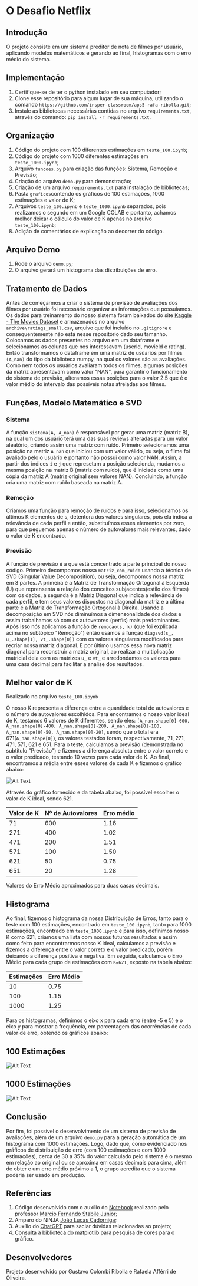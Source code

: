 # O Desafio Netflix

## Introdução

O projeto consiste em um sistema preditor de nota de filmes por usuário, aplicando modelos matemáticos e gerando ao final, histogramas com o erro médio do sistema.

## Implementação

1. Certifique-se de ter o python instalado em seu computador;<br>
2. Clone esse repositório para algum lugar de sua máquina, utilizando o comando `https://github.com/insper-classroom/aps5-rafa-ribolla.git`;<br>
3. Instale as bibliotecas necessárias contidas no arquivo `requirements.txt`, através do comando: `pip install -r requirements.txt`.

## Organização

1. Código do projeto com 100 diferentes estimações em `teste_100.ipynb`;<br>
2. Código do projeto com 1000 diferentes estimações em `teste_1000.ipynb`;<br>
3. Arquivo `funcoes.py` para criação das funções: Sistema, Remoção e Previsão;<br>
4. Criação do arquivo `demo.py` para demonstração;<br>
5. Criação de um arquivo `requirements.txt` para instalação de bibliotecas;<br>
6. Pasta `graficos`contendo os gráficos de 100 estimações, 1000 estimações e valor de K;<br>
7. Arquivos `teste_100.ipynb` e `teste_1000.ipynb` separados, pois realizamos o segundo em um Google COLAB e portanto, achamos melhor deixar o cálculo do valor de K apenas no arquivo `teste_100.ipynb`;
8. Adição de comentários de explicação ao decorrer do código.<br>

## Arquivo Demo

1. Rode o arquivo `demo.py`;<br>
2. O arquivo gerará um histograma das distribuições de erro.<br>

## Tratamento de Dados

Antes de começarmos a criar o sistema de previsão de avaliações dos filmes por usuário foi necessário organizar as informações que possuíamos. Os dados para treinamento do nosso sistema foram baixados do site [Kaggle - The Movies Dataset](https://www.kaggle.com/datasets/rounakbanik/the-movies-dataset) e armazenados no arquivo `archive\ratings_small.csv`, arquivo que foi incluído no `.gitignore` e consequentemente não está nesse repositório dado seu tamanho. Colocamos os dados presentes no arquivo em um dataframe e selecionamos as colunas que nos interessavam (userId, movieId e rating). Então transformamos o dataframe em uma matriz de usúarios por filmes `(A_nan)` do tipo da biblioteca numpy, na qual os valores são as avaliações. Como nem todos os usuários avaliaram todos os filmes, algumas posições da matriz apresentavam como valor "NAN", para garantir o funcionamento do sistema de previsão, alteramos essas posições para o valor 2.5 que é o valor médio do intervalo das possíveis notas atreladas aos filmes.

## Funções, Modelo Matemático e SVD

### Sistema

A função `sistema(A, A_nan)` é responsável por gerar uma matriz (matriz B), na qual um dos usuário terá uma das suas reviews alteradas para um valor aleatório, criando assim uma matriz com ruído. Primeiro selecionamos uma posição na matriz `A_nan` que iniciou com um valor válido, ou seja, o filme foi avaliado pelo o usuário e portanto não possui como valor NAN. Assim, a partir dos índices `i` e `j` que represetam a posição selecionda, mudamos a mesma posição na matriz B (matriz com ruído), que é iniciada como uma cópia da matriz A (matriz original sem valores NAN). Concluindo, a função cria uma matriz com ruído baseada na matriz A.

### Remoção

Criamos uma função para remoção de ruídos e para isso, selecionamos os últimos K elementos de s, detentora dos valores singulares, pois ela indica a relevância de cada perfil e então, substituímos esses elementos por zero, para que peguemos apenas o número de autovalores mais relevantes, dado o valor de K encontrado.

### Previsão

A função de previsão é a que está concentrado a parte principal do nosso código. Primeiro decompomos nossa `matriz_com_ruido` usando a técnica de SVD (Singular Value Decomposition), ou seja, decompomos nossa matriz em 3 partes. A primeira é a Matriz de Transformação Ortogonal à Esquerda (U) que reprensenta a relação dos conceitos subjacentes(estilo dos filmes) com os dados, a segunda é a Matriz Diagonal que indica a relevância de cada perfil, e tem seus valores dispostos na diagonal da matriz e a última parte é a Matriz de Transformação Ortogonal à Direita. Usando a decomposição em SVD nós diminuímos a dimensonalidade dos dados e assim trabalhamos só com os autovetores (perfis) mais predominantes. Após isso nós aplicamos a função de `remocao(s, k)` (que foi explicada acima no subtópico "Remoção") então usamos a funçao `diagsvd(s_, u_.shape[1], vt_.shape[0])` com os valores singulares modificados para recriar nossa matriz diagonal. E por último usamos essa nova matriz diagonal para reconstruir a matriz original, ao realizar a multiplicação matricial dela com as matrizes `u_` e `vt_` e arredondamos os valores para uma casa decimal para facilitar a análise dos resultados.

## Melhor valor de K

Realizado no arquivo `teste_100.ipynb`

O nosso K representa a diferença entre a quantidade total de autovalores e o número de autovalores escolhidos. Para encontramos o nosso valor ideal de K, testamos 6 valores de K diferentes, sendo eles: `[A_nan.shape[0]-600, A_nan.shape[0]-400, A_nan.shape[0]-200, A_nan.shape[0]-100, A_nan.shape[0]-50, A_nan.shape[0]-20]`, sendo que o total era 671(`A_nan.shape[0]`), os valores testados foram, respectivamente, 71, 271, 471, 571, 621 e 651. Para o teste, calculamos a previsão (demonstrada no subtítulo "Previsão") e fizemos a diferença absoluta entre o valor correto e o valor predicado, testando 10 vezes para cada valor de K. Ao final, encontramos a média entre esses valores de cada K e fizemos o gráfico abaixo:

![Alt Text](graficos/valor_k.png)

Através do gráfico fornecido e da tabela abaixo, foi possível escolher o valor de K ideal, sendo 621.

Valor de K | Nº de Autovalores | Erro médio |
 --- | --- | --- |
71 | 600 | 1.16 |
271 | 400 | 1.02 |
471 | 200 | 1.51 |
571 | 100 | 1.50 |
621 | 50 | 0.75 |
651 | 20 | 1.28 |

Valores do Erro Médio aproximados para duas casas decimais.

## Histograma

Ao final, fizemos o histograma da nossa Distribuição de Erros, tanto para o teste com 100 estimações, encontrado em `teste_100.ipynb`, tanto para 1000 estimações, encontrado em `teste_1000.ipynb` e  para isso, definimos nosso K como 621, criamos uma lista com nossos futuros resultados e assim como feito para encontrarmos nosso K ideal, calculamos a previsão e fizemos a diferença entre o valor correto e o valor predicado, porém deixando a diferença positiva e negativa. Em seguida, calculamos o Erro Médio para cada grupo de estimações com `K=621`, exposto na tabela abaixo:

Estimações | Erro Médio | 
--- | --- | 
10 | 0.75 |
100 | 1.15 |
1000 | 1.25 |

Para os histogramas, definimos o eixo x para cada erro (entre -5 e 5) e o eixo y para mostrar a frequência, em porcentagem das ocorrências de cada valor de erro, obtendo os gráficos abaixo:

## 100 Estimações

![Alt Text](graficos/100_valores.png)

## 1000 Estimações

![Alt Text](graficos/1000_valores.png)

## Conclusão

Por fim, foi possível o desenvolvimento de um sistema de previsão de avaliações, além de um arquivo `demo.py` para a geração automática de um histograma com 1000 estimações. Logo, dado que, como evidenciado nos gráficos de distribuição de erro (com 100 estimações e com 1000 estimações), cerca de 30 a 35% do valor calculado pelo sistema é o mesmo em relação ao original ou se aproxima em casas decimais para cima, além de obter e um erro médio próximo a 1, o grupo acredita que o sistema poderia ser usado em produção.

## Referências

1. Código desenvolvido com o auxílio do [Notebook](https://github.com/mfstabile/AlgLin24-1) realizado pelo professor [Marcio Fernando Stabile Junior](https://github.com/mfstabile);
2. Amparo do NINJA [João Lucas Cadorniga](https://github.com/JoaoLucasMBC);
3. Auxílio do [ChatGPT](https://chat.openai.com/) para saciar dúvidas relacionadas ao projeto;
4. Consulta à [biblioteca do matplotlib](https://matplotlib.org/stable/gallery/color/named_colors.html) para pesquisa de cores para o gráfico.

## Desenvolvedores

Projeto desenvolvido por Gustavo Colombi Ribolla e Rafaela Afférri de Oliveira.